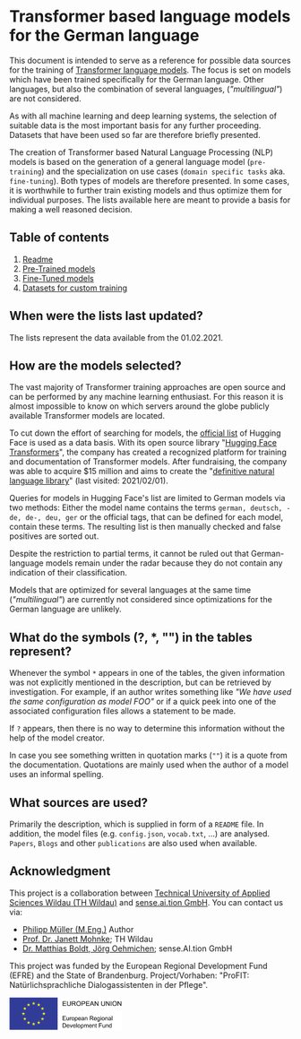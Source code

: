 # Transformer based language models for the German language

This document is intended to serve as a reference for possible data sources for the training 
of [Transformer language models](https://arxiv.org/abs/1706.03762). The focus is set on models which have been 
trained specifically for the German language. Other languages, but also the combination of several languages, 
(_"multilingual"_) are not considered.

As with all machine learning and deep learning systems, the selection of suitable data is the most important basis 
for any further proceeding. Datasets that have been used so far are therefore briefly presented.

The creation of Transformer based Natural Language Processing (NLP) models is based on the generation of a 
general language model (`pre-training`) and the specialization on use cases (`domain specific tasks` aka. 
`fine-tuning`). Both types of models are therefore presented. In some cases, it is worthwhile to further train 
existing models and thus optimize them for individual purposes. The lists available here are meant to provide a basis 
for making a well reasoned decision.

## Table of contents
1. [Readme](README.md)
2. [Pre-Trained models](models_pretraining.md)
3. [Fine-Tuned models](models_finetuning.md)
4. [Datasets for custom training](models_datasets.md)


## When were the lists last updated?
The lists represent the data available from the 01.02.2021.

## How are the models selected?

The vast majority of Transformer training approaches are open source and can be performed by any machine learning 
enthusiast. For this reason it is almost impossible to know on which servers around the globe publicly available 
Transformer models are located.

To cut down the effort of searching for models, the [official list](https://huggingface.co/model) of Hugging Face 
is used as a data basis. With its open source library 
"[Hugging Face Transformers](https://github.com/huggingface/transformers)", the company has created a recognized 
platform for training and documentation of Transformer models. After fundraising, the company was able to acquire 
$15 million and aims to create the "[definitive natural language library](https://techcrunch.com/2019/12/17/hugging-face-raises-15-million-to-build-the-definitive-natural-language-processing-library/)"
(last visited: 2021/02/01).

Queries for models in Hugging Face's list are limited to German models via two methods: Either the model name contains 
the terms `german, deutsch, -de, de-, deu, ger` or the official tags, that can be defined for each model, contain 
these terms. The resulting list is then manually checked and false positives are sorted out.

Despite the restriction to partial terms, it cannot be ruled out that German-language models remain under the radar 
because they do not contain any indication of their classification.

Models that are optimized for several languages at the same time (_"multilingual"_) are currently not considered 
since optimizations for the German language are unlikely.

## What do the symbols (?, *, "") in the tables represent?

Whenever the symbol `*` appears in one of the tables, the given information was not explicitly mentioned in the 
description, but can be retrieved by investigation. For example, if an author writes something like 
_"We have used the same configuration as model FOO"_ or if a quick peek into one of the associated configuration 
files allows a statement to be made.

If `?` appears, then there is no way to determine this information without the help of the model creator.

In case you see something written in quotation marks (`""`) it is a quote from the documentation.
Quotations are mainly used when the author of a model uses an informal spelling.

## What sources are used?
Primarily the description, which is supplied in form of a `README` file. In addition, the model files 
(e.g. `config.json`, `vocab.txt`, ...) are analysed.
`Papers`, `Blogs` and other `publications` are also used when available.


## Acknowledgment
This project is a collaboration between [Technical University of Applied Sciences Wildau (TH Wildau)](https://en.th-wildau.de/) and [sense.ai.tion GmbH](https://senseaition.com/).
You can contact us via:
* [Philipp Müller (M.Eng.)](mailto:philipp.mueller@th-wildau.de) Author
* [Prof. Dr. Janett Mohnke](mailto:janett.mohnke@th-wildau.de); TH Wildau
* [Dr. Matthias Boldt, Jörg Oehmichen](mailto:<info@SenseAItion.com); sense.AI.tion GmbH 


This project was funded by the European Regional Development Fund (EFRE) and the State of Brandenburg. Project/Vorhaben: "ProFIT: Natürlichsprachliche Dialogassistenten in der Pflege".

<img src="docs/EFRE Logo_rechts_oweb_en_rgb.jpg" alt="Logo of European Regional Development Fund (EFRE)" width="200" />

